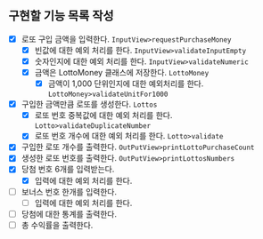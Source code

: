 ## 구현할 기능 목록 작성 

- [x] 로또 구입 금액을 입력한다. `InputView>requestPurchaseMoney`
  - [x] 빈값에 대한 예외 처리를 한다. `InputView>validateInputEmpty`
  - [x] 숫자인지에 대한 예외 처리를 한다. `InputView>validateNumeric`
  - [x] 금액은 LottoMoney 클래스에 저장한다. `LottoMoney`
    - [x] 금액이 1,000 단위인지에 대한 예외처리를 한다. `LottoMoney>validateUnitFor1000`
- [x] 구입한 금액만큼 로또를 생성한다. `Lottos`
  - [x] 로또 번호 중복값에 대한 예외 처리를 한다. `Lotto>validateDuplicateNumber`
  - [x] 로또 번호 개수에 대한 예외 처리를 한다. `Lotto>validate`
- [x] 구입한 로또 개수를 출력한다.  `OutPutView>printLottoPurchaseCount`
- [X] 생성한 로또 번호를 출력한다. `OutPutView>printLottosNumbers`
- [x] 당첨 번호 6개를 입력받는다.
  - [x] 입력에 대한 예외 처리를 한다.
- [ ] 보너스 번호 한개를 입력한다.
  - [ ] 입력에 대한 예외 처리를 한다.
- [ ] 당첨에 대한 통계를 출력한다.
- [ ] 총 수익률을 출력한다. 